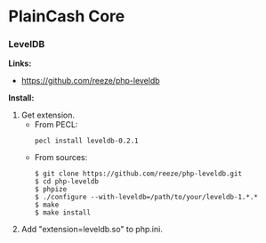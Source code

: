 # PlainCash Core

### LevelDB

**Links:**
- https://github.com/reeze/php-leveldb

**Install:**
1. Get extension.
   - From PECL:
      ```
      pecl install leveldb-0.2.1
      ```
   - From sources:
      ```$xslt
      $ git clone https://github.com/reeze/php-leveldb.git
      $ cd php-leveldb
      $ phpize
      $ ./configure --with-leveldb=/path/to/your/leveldb-1.*.*
      $ make
      $ make install
      ```
2. Add "extension=leveldb.so" to php.ini.
